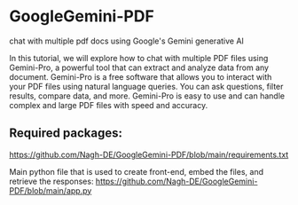 # GoogleGemini-PDF
chat with multiple pdf docs using Google's Gemini generative AI

In this tutorial, we will explore how to chat with multiple PDF files using Gemini-Pro, a powerful tool that can extract and analyze data from any document. Gemini-Pro is a free software that allows you to interact with your PDF files using natural language queries. You can ask questions, filter results, compare data, and more. Gemini-Pro is easy to use and can handle complex and large PDF files with speed and accuracy.

## Required packages:
https://github.com/Nagh-DE/GoogleGemini-PDF/blob/main/requirements.txt

Main python file that is used to create front-end, embed the files, and retrieve the responses:
https://github.com/Nagh-DE/GoogleGemini-PDF/blob/main/app.py
